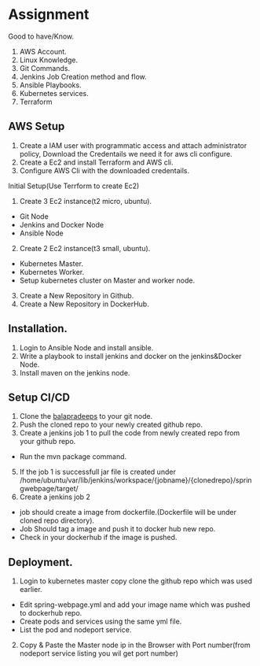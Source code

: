 # Assignment
Good to have/Know.
1. AWS Account.
2. Linux Knowledge.
3. Git Commands.
4. Jenkins Job Creation method and flow.
5. Ansible Playbooks.
6. Kubernetes services.
7. Terraform


## AWS Setup
1. Create a IAM user with programmatic access and attach administrator policy, Download the Credentails we need it for aws cli configure.
2. Create a Ec2 and install Terraform and AWS cli.
3. Configure AWS Cli with the downloaded credentails.

Initial Setup(Use Terrform to create Ec2)
1. Create 3 Ec2 instance(t2 micro, ubuntu).
 - Git Node
 - Jenkins and Docker Node
 - Ansible Node
2. Create 2 Ec2 instance(t3 small, ubuntu).
 - Kubernetes Master.
 - Kubernetes Worker.
 - Setup kubernetes cluster on Master and worker node.
3. Create a New Repository in Github.
4. Create a New Repository in DockerHub.

## Installation.
1. Login to Ansible Node and install ansible.
2. Write a playbook to install jenkins and docker on the jenkins&Docker Node.
3. Install maven on the jenkins node.


## Setup CI/CD
1. Clone the [balapradeeps](https://github.com/balapradeeps/Spring-webpage.git) to your git node.
2. Push the cloned repo to your newly created github repo.
3. Create a jenkins job 1 to pull the code from newly created repo from your github repo. 
 - Run the mvn package command.
5. If the job 1 is successfull jar file is created under /home/ubuntu/var/lib/jenkins/workspace/{jobname}/{clonedrepo}/springwebpage/target/ 
6. Create a jenkins job 2 
 - job should create a image from dockerfile.(Dockerfile will be under cloned repo directory).
 - Job Should tag a image and push it to docker hub new repo.
 - Check in your dockerhub if the image is pushed.

## Deployment.
1. Login to kubernetes master copy clone the github repo which was used earlier. 
 - Edit spring-webpage.yml and add your image name which was pushed to dockerhub repo.
 - Create pods and services using the same yml file.
 - List the pod and nodeport service.
2. Copy & Paste the Master node ip in the Browser with Port number(from nodeport service listing you wil get port number) 
  
